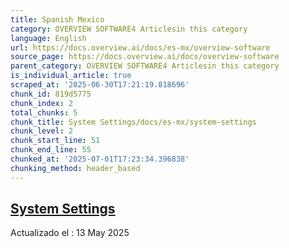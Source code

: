 ```yaml
---
title: Spanish Mexico
category: OVERVIEW SOFTWARE4 Articlesin this category
language: English
url: https://docs.overview.ai/docs/es-mx/overview-software
source_page: https://docs.overview.ai/docs/overview-software
parent_category: OVERVIEW SOFTWARE4 Articlesin this category
is_individual_article: true
scraped_at: '2025-06-30T17:21:19.818696'
chunk_id: 819d5775
chunk_index: 2
total_chunks: 5
chunk_title: System Settings/docs/es-mx/system-settings
chunk_level: 2
chunk_start_line: 51
chunk_end_line: 55
chunked_at: '2025-07-01T17:23:34.396838'
chunking_method: header_based
---
```


## [System Settings](/docs/es-mx/system-settings)

Actualizado el : 13 May 2025
